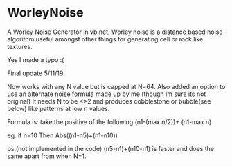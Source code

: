 # WorleyNoise
A Worley Noise Generator in vb.net.
Worley noise is a distance based noise algorithm useful amongst other things for generating cell or rock like textures.


Yes I made a typo :(

Final update 5/11/19

Now works with any N value but is capped at N=64.
Also added an option to use an alternate noise formula made up by me (though Im sure its not original) 
It needs N to be <>2 and produces cobblestone or bubble(see below) like patterns at low n values.

Formula is: take the positive of the following (n1-(max n/2))+ (n1-max n)

eg. if n=10 
Then Abs((n1-n5)+(n1-n10))


ps.(not implemented in the code)
(n5-n1)+(n10-n1)
is faster and does the same apart from when N=1. 
